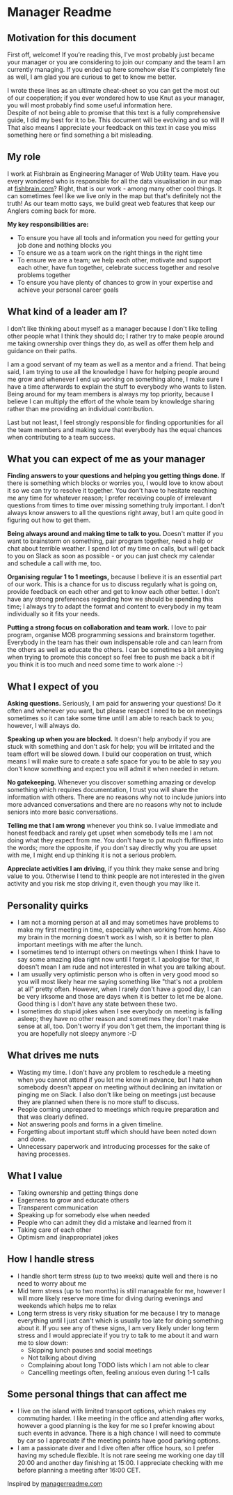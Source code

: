 # Manager Readme

## Motivation for this document

First off, welcome! If you’re reading this, I've most probably just became your manager or you are considering to join our company and the team I am currently managing. If you ended up here somehow else it's completely fine as well, I am glad you are curious to get to know me better.


I wrote these lines as an ultimate cheat-sheet so you can get the most out of our cooperation; if you ever wondered how to use Knut as your manager, you will most probably find some useful information here.  
Despite of not being able to promise that this text is a fully comprehensive guide, I did my best for it to be. This document will be evolving and so will I! That also means I appreciate your feedback on this text in case you miss something here or find something a bit misleading. 

## My role

I work at Fishbrain as Engineering Manager of Web Utility team. Have you every wondered who is responsible for all the data visualisation in our map at [fishbrain.com](https://fishbrain.com)? Right, that is our work - among many other cool things. It can sometimes feel like we live only in the map but that's definitely not the truth! As our team motto says, we build great web features that keep our Anglers coming back for more.

__My key responsibilities are:__

- To ensure you have all tools and information you need for getting your job done and nothing blocks you
- To ensure we as a team work on the right things in the right time
- To ensure we are a team; we help each other, motivate and support each other, have fun together, celebrate success together and resolve problems together
- To ensure you have plenty of chances to grow in your expertise and achieve your personal career goals


## What kind of a leader am I?

I don't like thinking about myself as a manager because I don't like telling other people what I think they should do; I rather try to make people around me taking ownership over things they do, as well as offer them help and guidance on their paths.

I am a good servant of my team as well as a mentor and a friend. That being said, I am trying to use all the knowledge I have for helping people around me grow and whenever I end up working on something alone, I make sure I have a time afterwards to explain the stuff to everybody who wants to listen.  
Being around for my team members is always my top priority, because I believe I can multiply the effort of the whole team by knowledge sharing rather than me providing an individual contribution.  

Last but not least, I feel strongly responsible for finding opportunities for all the team members and making sure that everybody has the equal chances when contributing to a team success.

## What you can expect of me as your manager

__Finding answers to your questions and helping you getting things done.__ If there is something which blocks or worries you, I would love to know about it so we can try to resolve it together. You don't have to hesitate reaching me any time for whatever reason; I prefer receiving couple of irrelevant questions from times to time over missing something truly important. I don't always know answers to all the questions right away, but I am quite good in figuring out how to get them.

__Being always around and making time to talk to you.__ Doesn't matter if you want to brainstorm on something, pair program together, need a help or chat about terrible weather. I spend lot of my time on calls, but will get back to you on Slack as soon as possible - or you can just check my calendar and schedule a call with me, too.


__Organising regular 1 to 1 meetings,__ because I believe it is an essential part of our work. This is a chance for us to discuss regularly what is going on, provide feedback on each other and get to know each other better. I don't have any strong preferences regarding how we should be spending this time; I always try to adapt the format and content to everybody in my team individually so it fits your needs.

__Putting a strong focus on collaboration and team work.__ I love to pair program, organise MOB programming sessions and brainstorm together. Everybody in the team has their own indispensable role and can learn from the others as well as educate the others. I can be sometimes a bit annoying when trying to promote this concept so feel free to push me back a bit if you think it is too much and need some time to work alone :-)

## What I expect of you

__Asking questions.__ Seriously, I am paid for answering your questions! Do it often and whenever you want, but please respect I need to be on meetings sometimes so it can take some time until I am able to reach back to you; however, I will always do.

__Speaking up when you are blocked.__ It doesn't help anybody if you are stuck with something and don't ask for help; you will be irritated and the team effort will be slowed down. I build our cooperation on trust, which means I will make sure to create a safe space for you to be able to say you don't know something and expect you will admit it when needed in return.

__No gatekeeping.__ Whenever you discover something amazing or develop something which requires documentation, I trust you will share the information with others. There are no reasons why not to include juniors into more advanced conversations and there are no reasons why not to include seniors into more basic conversations. 

__Telling me that I am wrong__ whenever you think so. I value immediate and honest feedback and rarely get upset when somebody tells me I am not doing what they expect from me. You don't have to put much fluffiness into the words; more the opposite, if you don't say directly why you are upset with me, I might end up thinking it is not a serious problem. 

__Appreciate activities I am driving__, if you think they make sense and bring value to you. Otherwise I tend to think people are not interested in the given activity and you risk me stop driving it, even though you may like it.

## Personality quirks

- I am not a morning person at all and may sometimes have problems to make my first meeting in time, especially when working from home. Also my brain in the morning doesn't work as I wish, so it is better to plan important meetings with me after the lunch.
- I sometimes tend to interrupt others on meetings when I think I have to say some amazing idea right now until I forget it. I apologise for that, it doesn't mean I am rude and not interested in what you are talking about.
- I am usually very optimistic person who is often in very good mood so you will most likely hear me saying something like "that's not a problem at all" pretty often. However, when I rarely don't have a good day, I can be very irksome and those are days when it is better to let me be alone. Good thing is I don't have any state between these two.
- I sometimes do stupid jokes when I see everybody on meeting is falling asleep; they have no other reason and sometimes they don't make sense at all, too. Don't worry if you don't get them, the important thing is you are hopefully not sleepy anymore :-D

## What drives me nuts

- Wasting my time. I don't have any problem to reschedule a meeting when you cannot attend if you let me know in advance, but I hate when somebody doesn't appear on meeting without declining an invitation or pinging me on Slack. I also don't like being on meetings just because they are planned when there is no more stuff to discuss.
- People coming unprepared to meetings which require preparation and that was clearly defined.
- Not answering pools and forms in a given timeline.
- Forgetting about important stuff which should have been noted down and done.
- Unnecessary paperwork and introducing processes for the sake of having processes.

## What I value

- Taking ownership and getting things done
- Eagerness to grow and educate others
- Transparent communication
- Speaking up for somebody else when needed
- People who can admit they did a mistake and learned from it
- Taking care of each other
- Optimism and (inappropriate) jokes


## How I handle stress

- I handle short term stress (up to two weeks) quite well and there is no need to worry about me
- Mid term stress (up to two months) is still manageable for me, however I will more likely reserve more time for diving during evenings and weekends which helps me to relax
- Long term stress is very risky situation for me because I try to manage everything until I just can't which is usually too late for doing something about it. If you see any of these signs, I am very likely under long term stress and I would appreciate if you try to talk to me about it and warn me to slow down:
   - Skipping lunch pauses and social meetings
   - Not talking about diving  
   - Complaining about long TODO lists which I am not able to clear
   - Cancelling meetings often, feeling anxious even during 1-1 calls

## Some personal things that can affect me

- I live on the island with limited transport options, which makes my commuting harder. I like meeting in the office and attending after works, however a good planning is the key for me so I prefer knowing about such events in advance. There is a high chance I will need to commute by car so I appreciate if the meeting points have good parking options.
- I am a passionate diver and I dive often after office hours, so I prefer having my schedule flexible. It is not rare seeing me working one day till 20:00 and another day finishing at 15:00. I appreciate checking with me before planning a meeting after 16:00 CET.

Inspired by [managerreadme.com](https://managerreadme.com)